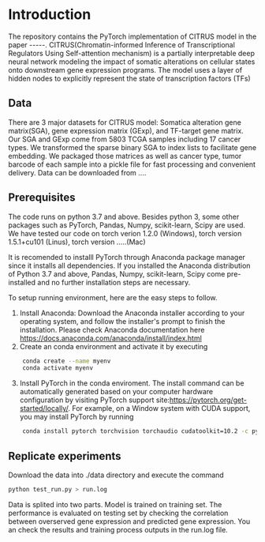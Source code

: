 # Introduction

The repository contains the PyTorch implementation of CITRUS model in the paper -----. CITRUS(Chromatin-informed Inference of Transcriptional Regulators Using Self-attention mechanism) is a partially interpretable deep neural network modeling the impact of somatic alterations on cellular states onto downstream gene expression programs. The model uses a layer of hidden nodes to explicitly represent the state of transcription factors (TFs)

## Data
There are 3 major datasets for CITRUS model: Somatica alteration gene matrix(SGA), gene expression matrix (GExp),  and TF-target gene matrix. Our SGA and GExp come from 5803 TCGA samples including 17 cancer types. We transformed the sparse binary SGA to index lists to facilitate gene embedding. We packaged those matrices as well as cancer type, tumor barcode of each sample into a pickle file for fast processing and convenient delivery. 
Data can be downloaded from ....

## Prerequisites
The code runs on python 3.7 and above. Besides python 3, some other packages such as PyTorch, Pandas, Numpy, scikit-learn, Scipy are used. We have tested our code on torch verion 1.2.0 (Windows), torch version 1.5.1+cu101 (Linus), torch version .....(Mac)

It is recomended to installl PyTorch through Anaconda package manager since it installs all dependencies. If you installed the Anaconda distribution of Python 3.7 and above, Pandas, Numpy, scikit-learn, Scipy come pre-installed and no further installation steps are necessary.

To setup running environment, here are the easy steps to follow.
1. Install Anaconda: Download the Anaconda installer according to your operating system, and follow the installer's prompt to finish the installation. Please check Anaconda documentation here
https://docs.anaconda.com/anaconda/install/index.html
2. Create an conda environment and activate it by executing
```sh
    conda create --name myenv
    conda activate myenv
```
3. Install PyTorch in the conda enviroment. The install command can be automatically generated based on your computer hardware configuration by visiting PyTorch support site:https://pytorch.org/get-started/locally/. For example, on a Window system with CUDA support, you may install PyTorch by running
```sh
    conda install pytorch torchvision torchaudio cudatoolkit=10.2 -c pytorch
 ```  
 ## Replicate experiments
Download the data into ./data directory and execute the command
```sh
python test_run.py > run.log
```

Data is splited into two parts. Model is trained on training set. The performance is evaluated on testing set by checking the correlation between overserved gene expression and predicted gene expression. You an check the results and training process outputs in the run.log file.



